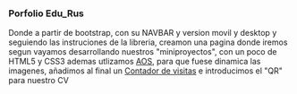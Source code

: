 ### Porfolio Edu_Rus
Donde a partir de bootstrap, con su NAVBAR y version movil y desktop y seguiendo las instruciones de la libreria, creamon una pagina donde iremos segun vayamos desarrollando nuestros "miniproyectos", con un poco de HTML5 y CSS3
ademas utlizamos  [AOS](https://michalsnik.github.io/aos/), para que fuese dinamica las imagenes, añadimos al final un
[Contador de visitas](https://www.contadorvisitasgratis.com/) e introducimos el "QR" para nuestro CV




